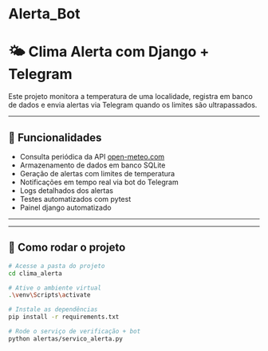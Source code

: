# Alerta_Bot
# 🌤️ Clima Alerta com Django + Telegram

Este projeto monitora a temperatura de uma localidade, registra em banco de dados e envia alertas via Telegram quando os limites são ultrapassados.

---

## 📌 Funcionalidades

- Consulta periódica da API [open-meteo.com](https://open-meteo.com/)
- Armazenamento de dados em banco SQLite
- Geração de alertas com limites de temperatura
- Notificações em tempo real via bot do Telegram
- Logs detalhados dos alertas
- Testes automatizados com pytest
- Painel django automatizado

---


---

## 🚀 Como rodar o projeto

```bash
# Acesse a pasta do projeto
cd clima_alerta

# Ative o ambiente virtual
.\venv\Scripts\activate

# Instale as dependências
pip install -r requirements.txt

# Rode o serviço de verificação + bot
python alertas/servico_alerta.py
